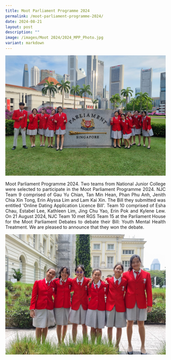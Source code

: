 ```yaml
---
title: Moot Parliament Programme 2024
permalink: /moot-parliament-programme-2024/
date: 2024-08-21
layout: post
description: ""
image: /images/Moot 2024/2024_MPP_Photo.jpg
variant: markdown
---
```

<img alt="BANNER" src="/images/Moot%202024/2024_MPP_Photo.jpg">


<p style="text-align: justify;">
Moot Parliament Programme 2024. Two teams from National Junior College were selected to participate in the Moot Parliament Programme 2024. NJC Team 9 comprised of Gau Yu Chian, Tan Min Hean, Phan Phu Anh, Jenith Chia Xin Tong, Erin Alyssa Lim and Lam Kai Xin. The Bill they submitted was entitled 'Online Dating Application Licence Bill'. Team 10 comprised of Esha Chau, Estabel Lee, Kathleen Lim, Jing Chu Yao, Erin Pok and Kylene Lew. On 21 August 2024, NJC Team 10 met RGS Team 15 at the Parliament House for the Moot Parliament Debates to debate their Bill: Youth Mental Health Treatment. We are pleased to announce that they won the debate.
</p>

<img alt="BANNER" src="/images/Moot%202024/2024_MPP_Speech_Team.jpg">
